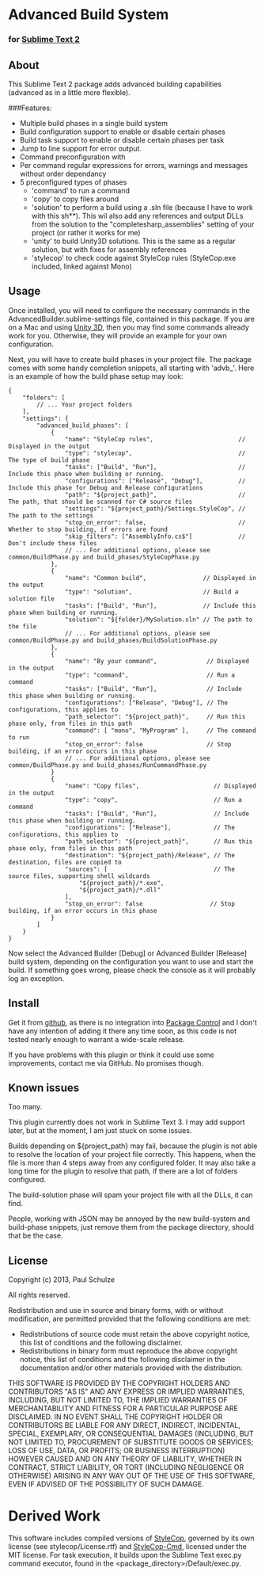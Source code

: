 # Advanced Build System
### for [Sublime Text 2](http://www.sublimetext.com/2)

## About
This Sublime Text 2 package adds advanced building capabilities (advanced as in a little more flexible).

###Features:
* Multiple build phases in a single build system
* Build configuration support to enable or disable certain phases
* Build task support to enable or disable certain phases per task
* Jump to line support for error output.
* Command preconfiguration with
* Per command regular expressions for errors, warnings and messages without order dependancy
* 5 preconfigured types of phases
  - 'command' to run a command
  - 'copy' to copy files around
  - 'solution' to perform a build using a .sln file (because I have to work with this sh**). This wil
    also add any references and output DLLs from the solution to the "completesharp_assemblies" setting
    of your project (or rather it works for me)
  - 'unity' to build Unity3D solutions. This is the same as a regular solution, but with fixes for assembly references
  - 'stylecop' to check code against StyleCop rules (StyleCop.exe included, linked against Mono)

## Usage
Once installed, you will need to configure the necessary commands in the AdvancedBuilder.sublime-settings file,
contained in this package. If you are on a Mac and using [Unity 3D](http://unity3d.com), then you may find some
commands already work for you. Otherwise, they will provide an example for your own configuration.

Next, you will have to create build phases in your project file. The package comes with some handy completion
snippets, all starting with 'advb_'. Here is an example of how the build phase setup may look:
```
{
    "folders": [
        // ... Your project folders
    ],
    "settings": {
        "advanced_build_phases": [
            {
                "name": "StyleCop rules",                        // Displayed in the output
                "type": "stylecop",                              // The type of build phase
                "tasks": ["Build", "Run"],                       // Include this phase when building or running.
                "configurations": ["Release", "Debug"],          // Include this phase for Debug and Release configurations
                "path": "${project_path}",                       // The path, that should be scanned for C# source files
                "settings": "${project_path}/Settings.StyleCop", // The path to the settings
                "stop_on_error": false,                          // Whether to stop building, if errors are found
                "skip_filters": ["AssemblyInfo.cs$"]             // Don't include these files
                // ... For additional options, please see common/BuildPhase.py and build_phases/StyleCopPhase.py
            },
            {
                "name": "Common build",                // Displayed in the output
                "type": "solution",                    // Build a solution file
                "tasks": ["Build", "Run"],             // Include this phase when building or running.
                "solution": "${folder}/MySolution.sln" // The path to the file
                // ... For additional options, please see common/BuildPhase.py and build_phases/BuildSolutionPhase.py
            },
            {
                "name": "By your command",              // Displayed in the output
                "type": "command",                      // Run a command
                "tasks": ["Build", "Run"],              // Include this phase when building or running.
                "configurations": ["Release", "Debug"], // The configurations, this applies to
                "path_selector": "${project_path}",     // Run this phase only, from files in this path
                "command": [ "mono", "MyProgram" ],     // The command to run
                "stop_on_error": false                  // Stop building, if an error occurs in this phase
                // ... For additional options, please see common/BuildPhase.py and build_phases/RunCommandPhase.py
            }
            {
                "name": "Copy files",                     // Displayed in the output
                "type": "copy",                           // Run a command
                "tasks": ["Build", "Run"],                // Include this phase when building or running.
                "configurations": ["Release"],            // The configurations, this applies to
                "path_selector": "${project_path}",       // Run this phase only, from files in this path
                "destination": "${project_path}/Release", // The destination, files are copied to
                "sources": [                              // The source files, supporting shell wildcards
                    "${project_path}/*.exe",
                    "${project_path}/*.dll"
                ],
                "stop_on_error": false                   // Stop building, if an error occurs in this phase
            }
        ]
    }
}
```
Now select the Advanced Builder [Debug] or Advanced Builder [Release] build system, depending
on the configuration you want to use and start the build. If something goes wrong, please check
the console as it will probably log an exception.

## Install
Get it from [github](https://github.com/ranthor/sublime-advanced-builder/), as there is no integration into
[Package Control](http://wbond.net/sublime\_packages/package\_control) and I don't have any intention of adding
it there any time soon, as this code is not tested nearly enough to warrant a wide-scale release.

If you have problems with this plugin or think it could use some improvements, contact me via GitHub. No promises
though.

## Known issues
Too many.

This plugin currently does not work in Sublime Text 3. I may add support later, but at the moment, I am just stuck
on some issues.

Builds depending on ${project_path} may fail, because the plugin is not able to resolve
the location of your project file correctly. This happens, when the file is more than 4 steps away from any
configured folder. It may also take a long time for the plugin to resolve that path, if there are a lot of
folders configured.

The build-solution phase will spam your project file with all the DLLs, it can find.

People, working with JSON may be annoyed by the new build-system and build-phase snippets, just remove them from the
package directory, should that be the case.

## License
Copyright (c) 2013, Paul Schulze

All rights reserved.

Redistribution and use in source and binary forms, with or without modification,
are permitted provided that the following conditions are met:

* Redistributions of source code must retain the above copyright notice,
  this list of conditions and the following disclaimer.
* Redistributions in binary form must reproduce the above copyright notice,
  this list of conditions and the following disclaimer in the documentation
  and/or other materials provided with the distribution.

THIS SOFTWARE IS PROVIDED BY THE COPYRIGHT HOLDERS AND CONTRIBUTORS "AS IS"
AND ANY EXPRESS OR IMPLIED WARRANTIES, INCLUDING, BUT NOT LIMITED TO, THE IMPLIED
WARRANTIES OF MERCHANTABILITY AND FITNESS FOR A PARTICULAR PURPOSE ARE DISCLAIMED.
IN NO EVENT SHALL THE COPYRIGHT HOLDER OR CONTRIBUTORS BE LIABLE FOR ANY DIRECT,
INDIRECT, INCIDENTAL, SPECIAL, EXEMPLARY, OR CONSEQUENTIAL DAMAGES (INCLUDING, BUT
NOT LIMITED TO, PROCUREMENT OF SUBSTITUTE GOODS OR SERVICES; LOSS OF USE, DATA,
OR PROFITS; OR BUSINESS INTERRUPTION) HOWEVER CAUSED AND ON ANY THEORY OF LIABILITY,
WHETHER IN CONTRACT, STRICT LIABILITY, OR TORT (INCLUDING NEGLIGENCE OR OTHERWISE)
ARISING IN ANY WAY OUT OF THE USE OF THIS SOFTWARE, EVEN IF ADVISED OF THE POSSIBILITY
OF SUCH DAMAGE.

# Derived Work
This software includes compiled versions of [StyleCop](http://stylecop.codeplex.com/),
governed by its own license (see stylecop/License.rtf) and
[StyleCop-Cmd](http://www.nichesoftware.co.nz/software/stylecop-cmd),
licensed under the MIT license. For task execution, it builds upon the Sublime Text
exec.py command executor, found in the <package_directory>/Default/exec.py.
